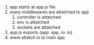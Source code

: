 1. app starts at app.js file
2. many middlewares are attatched to app
    1. controller is attatched
    2. env is attatched
    3. sockets are attatched
3. app js exports {app: app, io: io}
4. www attatch io to main app
